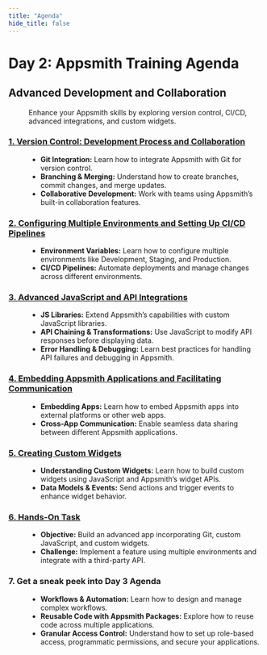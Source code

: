 ```yaml
---
title: "Agenda"
hide_title: false
---
```


# Day 2: Appsmith Training Agenda
## Advanced Development and Collaboration
<dd>

Enhance your Appsmith skills by exploring version control, CI/CD, advanced integrations, and custom widgets.

</dd>

### [1. Version Control: Development Process and Collaboration](/training/session-3#version-control-development-process-and-collaboration)
<dd>

- **Git Integration:** Learn how to integrate Appsmith with Git for version control.
- **Branching & Merging:** Understand how to create branches, commit changes, and merge updates.
- **Collaborative Development:** Work with teams using Appsmith’s built-in collaboration features.

</dd>

### [2. Configuring Multiple Environments and Setting Up CI/CD Pipelines](/training/session-3#configuring-multiple-environments-and-setting-up-cicd-pipelines)
<dd>

- **Environment Variables:** Learn how to configure multiple environments like Development, Staging, and Production.
- **CI/CD Pipelines:** Automate deployments and manage changes across different environments.

</dd>

### [3. Advanced JavaScript and API Integrations](/training/session-4#advanced-javascript-and-api-integrations)
<dd>

- **JS Libraries:** Extend Appsmith’s capabilities with custom JavaScript libraries.
- **API Chaining & Transformations:** Use JavaScript to modify API responses before displaying data.
- **Error Handling & Debugging:** Learn best practices for handling API failures and debugging in Appsmith.

</dd>

### [4. Embedding Appsmith Applications and Facilitating Communication](/training/session-4#embedding-appsmith-applications-and-facilitating-communication)
<dd>

- **Embedding Apps:** Learn how to embed Appsmith apps into external platforms or other web apps.
- **Cross-App Communication:** Enable seamless data sharing between different Appsmith applications.

</dd>

### [5. Creating Custom Widgets](/training/session-4#creating-custom-widgets)
<dd>

- **Understanding Custom Widgets:** Learn how to build custom widgets using JavaScript and Appsmith’s widget APIs.
- **Data Models & Events:** Send actions and trigger events to enhance widget behavior.

</dd>

### [6. Hands-On Task](https://training.app.appsmith.com/app/task-2/home-67bdd31349bf245ac087e8fe)
<dd>

- **Objective:** Build an advanced app incorporating Git, custom JavaScript, and custom widgets.
- **Challenge:** Implement a feature using multiple environments and integrate with a third-party API.

</dd>

### 7. Get a sneak peek into Day 3 Agenda
<dd>

- **Workflows & Automation:** Learn how to design and manage complex workflows.
- **Reusable Code with Appsmith Packages:** Explore how to reuse code across multiple applications.
- **Granular Access Control:** Understand how to set up role-based access, programmatic permissions, and secure your applications.  

</dd>
